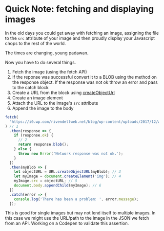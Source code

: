 # Quick Note: fetching and displaying images

In the old days you could get away with fetching an image, assigning the file to the `src` attribute of your image and then proudly display your Javascript chops to the rest of the world.

The times are changing, young padawan.

Now you have to do several things.

1. Fetch the image (using the fetch API)
2. If the reponse was successful convert it to a BLOB using the method on the response object. If the response was not ok throw an error and pass to the catch block
3. Create a URL from the block using [createObjectUrl](https://developer.mozilla.org/en-US/docs/Web/API/URL/createObjectURL)
4. Create an image element
5. Attach the URL to the image's `src` attribute
6. Append the image to the body

```javascript
fetch(
  'https://i0.wp.com/rivendellweb.net/blog/wp-content/uploads/2017/12/afs.png?w=730&ssl=1'
) // 1
  .then(response => {
    if (response.ok) {
      // 2
      return response.blob();
    } else {
      throw new Error('Network response was not ok.');
    }
  })
  .then(myBlob => {
    let objectURL = URL.createObjectURL(myBlob); // 3
    let myImage = document.createElement('img'); // 4
    myImage.src = objectURL; // 5
    document.body.appendChild(myImage); // 6
  })
  .catch(error => {
    console.log('There has been a problem: ', error.message);
  });
```

This is good for single images but may not lend itself to multiple images. In this case we might use the URL/path to the image in the JSON we fetch from an API. Working on a Codepen to validate this assertion.
